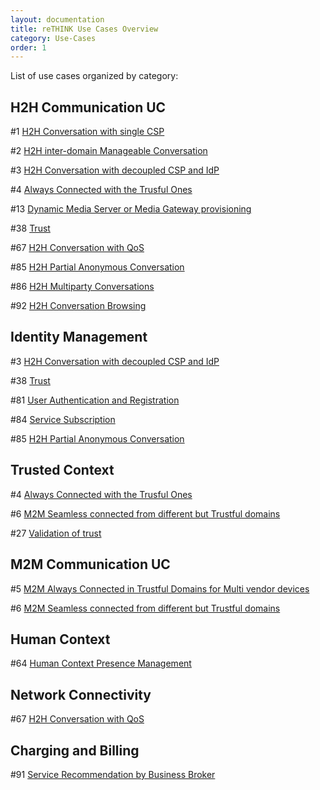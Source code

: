 ```yaml
---
layout: documentation
title: reTHINK Use Cases Overview
category: Use-Cases
order: 1
---
```


List of use cases organized by category:

## H2H Communication UC

 #1 [H2H Conversation with single CSP](../H2H%20Conversation%20with%20single%20CSP)

 #2 [H2H inter-domain Manageable Conversation](../H2H%20inter-domain%20Manageable%20Conversation)

 #3 [H2H Conversation with decoupled CSP and IdP](../H2H%20Conversation%20with%20decoupled%20CSP%20and%20IdP)

 #4 [Always Connected with the Trusful Ones](../Always%20Connected%20with%20the%20Trusful%20Ones)

 #13 [Dynamic Media Server or Media Gateway provisioning](../Dynamic%20Media%20Server%20or%20Media%20Gateway%20provisioning)

 #38 [Trust](../Trust)

 #67 [H2H Conversation with QoS](../H2H%20Conversation%20with%20QoS)

 #85 [H2H Partial Anonymous Conversation](../H2H%20Partial%20Anonymous%20Conversation)

 #86 [H2H Multiparty Conversations](../H2H%20Multiparty%20Conversations)

 #92 [H2H Conversation Browsing](../H2H%20Conversation%20Browsing)

## Identity Management

 #3 [H2H Conversation with decoupled CSP and IdP](../H2H%20Conversation%20with%20decoupled%20CSP%20and%20IdP)

 #38 [Trust](../Trust)

 #81 [User Authentication and Registration](../User%20Authentication%20and%20Registration)

 #84 [Service Subscription](../Service%20Subscription)

 #85 [H2H Partial Anonymous Conversation](../H2H%20Partial%20Anonymous%20Conversation)

## Trusted Context

 #4 [Always Connected with the Trusful Ones](../Always%20Connected%20with%20the%20Trusful%20Ones/)

 #6 [M2M Seamless connected from different but Trustful domains](../M2M%20Seamless%20connected%20from%20different%20but%20Trustful%20domains)

 #27 [Validation of trust](../Validation%20of%20trust)

## M2M Communication UC

 #5 [M2M Always Connected in Trustful Domains for Multi vendor devices](../M2M%20Always%20Connected%20in%20Trustful%20Domains%20for%20Multi%20vendor%20devices)

 #6 [M2M Seamless connected from different but Trustful domains](../M2M%20Seamless%20connected%20from%20different%20but%20Trustful%20domains)

## Human Context

 #64 [Human Context Presence Management](../Human%20Context%20Presence%20Management)

## Network Connectivity

 #67 [H2H Conversation with QoS](../H2H%20Conversation%20with%20QoS)

## Charging and Billing

 #91 [Service Recommendation by Business Broker](../Service%20Recommendation%20by%20Business%20Broker)
